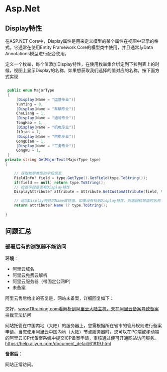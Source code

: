 # Asp.Net

## Display特性

在ASP.NET Core中，Display属性是用来定义模型的某个属性在视图中显示的格式。它通常在使用Entity Framework Core的模型类中使用，并且通常与Data Annotations模型进行配合使用。

定义一个枚举，每个值添加Display特性，在使用枚举集合绑定到下拉列表上的时候，视图上显示Display的名称，如果想获取我们选择的值对应的名称，按下面方式实现


```csharp

 public enum MajorType
 {
     [Display(Name = "运营专业")]
     YunYing = 0,
     [Display(Name = "车辆专业")]
     CheLiang = 1,
     [Display(Name = "通号专业")]
     TongHao = 1,
     [Display(Name = "机电专业")]
     JiDian = 1,
     [Display(Name = "供电专业")]
     GongDian = 1,
     [Display(Name = "工务专业")]
     GongWu = 1,
 }
private string GetMajorText(MajorType type)
{

    // 获取枚举类型的字段信息  
    FieldInfo? field = type.GetType().GetField(type.ToString());
    if(field == null) return type.ToString();
    // 检查字段是否有Display特性  
    DisplayAttribute? attribute = Attribute.GetCustomAttribute(field, typeof(DisplayAttribute)) as DisplayAttribute;

    // 返回Display特性的Name属性值，如果没有找到Display特性，则返回枚举值的名称  
    return attribute?.Name ?? type.ToString();
    
}
```


## 问题汇总

### 部署后有的浏览器不能访问

**环境**：

- 阿里云域名
- 阿里云免费云解析
- 阿里云服务器（带固定公网IP）
- 未备案

阿里云售后给出的答复是，网站未备案，详细回复如下：

您好，www.11training.com看解析到阿里云大陆主机，未在阿里云备案导致备案拦截无法访问

网站托管在中国内地（大陆）的服务器上，您需根据所在省市的管局规则进行备案申请。当您使用阿里云中国内地（大陆）节点服务器时，您可以在PC端或移动端的阿里云ICP代备案系统中提交ICP备案申请，审核通过便可开通网站访问服务。
https://help.aliyun.com/document_detail/61819.html


**备案后**：

网站正常访问。


